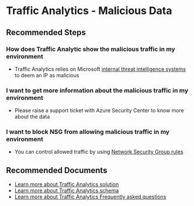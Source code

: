 <properties
	pageTitle="I installed Traffic Analytics and want more info on malicious data"
	description="I installed Traffic Analytics and want more info on malicious data"
	service="microsoft.network"
	resource="networkwatchers"
	ms.author="vinigam"
	authors="vinynigam"
	displayOrder="2"
	selfHelpType="resource"
	supportTopicIds="32606435"
	resourceTags=""
	productPesIds="16160"
    articleId="ta-malicious-info"
	cloudEnvironments="public,fairfax,mooncake"
/>

# Traffic Analytics - Malicious Data

## **Recommended Steps**

###  **How does Traffic Analytic show the malicious traffic in my environment**

* Traffic Analytics relies on Microsoft [internal threat intelligence systems](https://docs.microsoft.com/azure/network-watcher/traffic-analytics-faq#how-does-traffic-analytics-decide-that-an-ip-is-malicious) to deem an IP as malicious

### **I want to get more information about the malicious traffic in my environment**

* Please raise a support ticket with Azure Security Center to know more about the data 

### **I want to block NSG from allowing malicious traffic in my environment**

* You can control allowed traffic by using [Network Security Group rules](https://docs.microsoft.com/azure/virtual-network/security-overview) <br>

## **Recommended Documents**

* [Learn more about Traffic Analytics solution](https://docs.microsoft.com/azure/network-watcher/traffic-analytics)<br>
* [Learn more about Traffic Analytics schema](https://docs.microsoft.com/azure/azure-monitor/insights/network-performance-monitor)<br>
* [Learn more about Traffic Analytics Frequently asked questions](https://docs.microsoft.com/azure/azure-monitor/insights/network-performance-monitor-faq)

